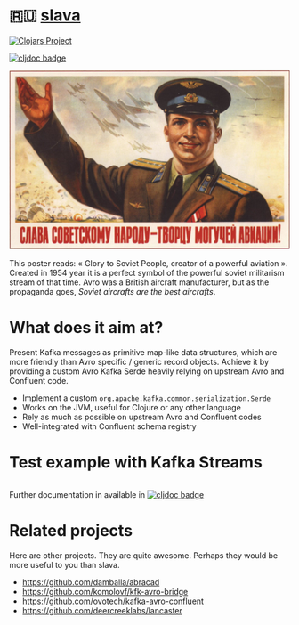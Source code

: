 # 🇷🇺 [slava](https://clojars.org/slava)

[![Clojars Project](https://img.shields.io/clojars/v/com.slava.svg)](https://clojars.org/com.slava)

[![cljdoc badge](https://cljdoc.org/badge/com.slava/com.slava)](https://cljdoc.org/d/com.slava/com.slava)

![слава советскому народу](resources/слава-советскому-народу.jpg)

This poster reads: « Glory to Soviet People, creator of a powerful
aviation ». Created in 1954 year it is a perfect symbol of the
powerful soviet militarism stream of that time. Avro was a British
aircraft manufacturer, but as the propaganda goes, _Soviet aircrafts
are the best aircrafts_.

# What does it aim at?

Present Kafka messages as primitive map-like data structures, which
are more friendly than Avro specific / generic record objects. Achieve
it by providing a custom Avro Kafka Serde heavily relying on upstream
Avro and Confluent code.

- Implement a custom `org.apache.kafka.common.serialization.Serde`
- Works on the JVM, useful for Clojure or any other language
- Rely as much as possible on upstream Avro and Confluent codes
- Well-integrated with Confluent schema registry

# Test example with Kafka Streams

``` clojure
```

Further documentation in available in [![cljdoc badge](https://cljdoc.org/badge/com.slava/com.slava)](https://cljdoc.org/d/com.slava/com.slava)


# Related projects

Here are other projects. They are quite awesome. Perhaps they would be
more useful to you than slava.

- https://github.com/damballa/abracad
- https://github.com/komolovf/kfk-avro-bridge
- https://github.com/ovotech/kafka-avro-confluent
- https://github.com/deercreeklabs/lancaster
